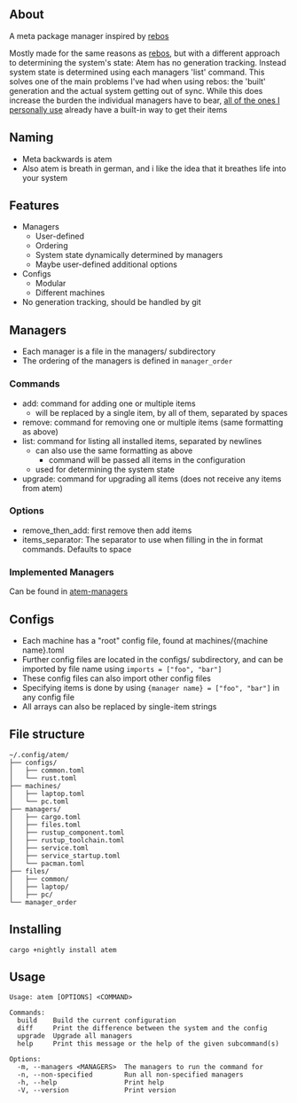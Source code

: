 ## About
A meta package manager inspired by [rebos](https://gitlab.com/Oglo12/rebos)

Mostly made for the same reasons as [rebos](https://gitlab.com/Oglo12/rebos), but with a different approach to determining the system's state:
Atem has no generation tracking. Instead system state is determined using each managers 'list' command.
This solves one of the main problems I've had when using rebos: the 'built' generation and the actual system getting out of sync.
While this does increase the burden the individual managers have to bear, [all of the ones I personally use](https://github.com/jullanggit/atem-managers) already have a built-in way to get their items

## Naming
- Meta backwards is atem
- Also atem is breath in german, and i like the idea that it breathes life into your system

## Features
  - Managers
    - User-defined
    - Ordering
    - System state dynamically determined by managers
    - Maybe user-defined additional options
  - Configs
    - Modular
    - Different machines
  - No generation tracking, should be handled by git

## Managers
- Each manager is a file in the managers/ subdirectory
- The ordering of the managers is defined in `manager_order`
### Commands
- add: command for adding one or multiple items
  - <item> will be replaced by a single item, <items> by all of them, separated by spaces
- remove: command for removing one or multiple items (same formatting as above)
- list: command for listing all installed items, separated by newlines
  - can also use the same formatting as above
    - command will be passed all items in the configuration
  - used for determining the system state
- upgrade: command for upgrading all items (does not receive any items from atem)
### Options
- remove_then_add: first remove then add items
- items_separator: The separator to use when filling in the <items> in format commands. Defaults to space
### Implemented Managers
Can be found in [atem-managers](https://github.com/jullanggit/atem-managers)

## Configs
- Each machine has a "root" config file, found at machines/{machine name}.toml
- Further config files are located in the configs/ subdirectory, and can be imported by file name using `imports = ["foo", "bar"]`
- These config files can also import other config files
- Specifying items is done by using `{manager name} = ["foo", "bar"]` in any config file
- All arrays can also be replaced by single-item strings

## File structure
```
~/.config/atem/
├── configs/
│   ├── common.toml
│   └── rust.toml
├── machines/
│   ├── laptop.toml
│   └── pc.toml
├── managers/
│   ├── cargo.toml
│   ├── files.toml
│   ├── rustup_component.toml
│   ├── rustup_toolchain.toml
│   ├── service.toml
│   ├── service_startup.toml
│   └── pacman.toml
├── files/
│   ├── common/
│   ├── laptop/
│   ├── pc/
└── manager_order
```

## Installing
`cargo +nightly install atem`

## Usage
```
Usage: atem [OPTIONS] <COMMAND>

Commands:
  build    Build the current configuration
  diff     Print the difference between the system and the config
  upgrade  Upgrade all managers
  help     Print this message or the help of the given subcommand(s)

Options:
  -m, --managers <MANAGERS>  The managers to run the command for
  -n, --non-specified        Run all non-specified managers
  -h, --help                 Print help
  -V, --version              Print version
```
